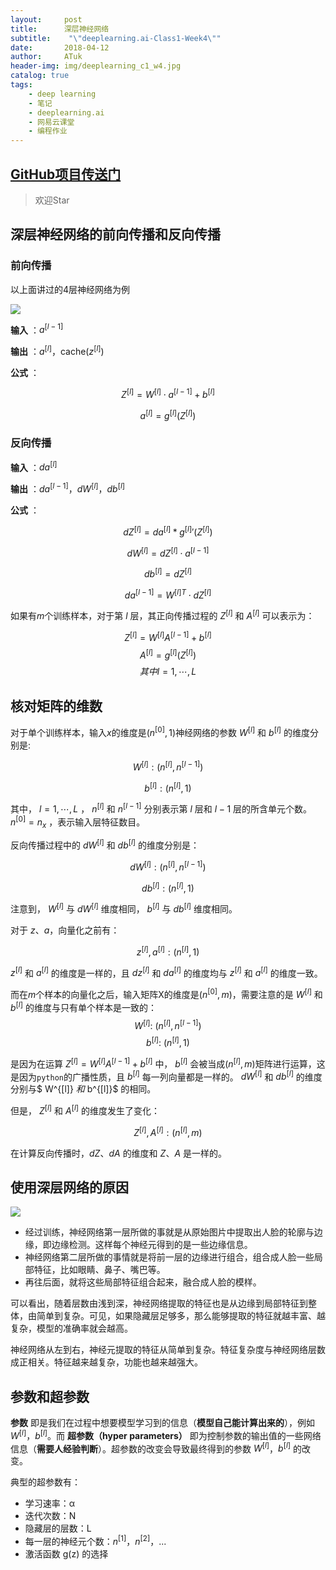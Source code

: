 ```yaml
---
layout:     post
title:      深层神经网络
subtitle:    "\"deeplearning.ai-Class1-Week4\""
date:       2018-04-12
author:     ATuk
header-img: img/deeplearning_c1_w4.jpg
catalog: true
tags:
    - deep learning
    - 笔记
    - deeplearning.ai
    - 网易云课堂
    - 编程作业
---
```


## [GitHub项目传送门](https://github.com/AlbertHG/Coursera-Deep-Learning-deeplearning.ai)

> 欢迎Star

## 深层神经网络的前向传播和反向传播

### 前向传播

以上面讲过的4层神经网络为例

![](https://raw.githubusercontent.com/AlbertHG/Coursera-Deep-Learning-deeplearning.ai/master/01-Neural%20Networks%20and%20Deep%20Learning/week4/md_images/02.jpg)

**输入** ：$a^{[l-1]}$

**输出** ：$a^{[l]}$，cache($z^{[l]}$)

**公式** ：

$$Z^{[l]}=W^{[l]}\cdot a^{[l-1]}+b^{[l]}$$

$$a^{[l]}=g^{[l]}(Z^{[l]})$$

### 反向传播

**输入** ：$da^{[l]}$

**输出** ：$da^{[l-1]}$，$dW^{[l]}$，$db^{[l]}$

**公式** ：

$$dZ^{[l]}=da^{[l]} * g^{[l]}{'}(Z^{[l]})$$

$$dW^{[l]}=dZ^{[l]}\cdot a^{[l-1]}$$

$$db^{[l]}=dZ^{[l]}$$

$$da^{[l-1]}=W^{[l]T}\cdot dZ^{[l]}$$

如果有$m$个训练样本，对于第 $l$ 层，其正向传播过程的 $Z^{[l]}$ 和 $A^{[l]}$ 可以表示为：

$$Z^{[l]}=W^{[l]}A^{[l-1]}+b^{[l]}$$
$$A^{[l]}=g^{[l]}(Z^{[l]}) $$
$$其中 l=1,\cdots,L $$

## 核对矩阵的维数
对于单个训练样本，输入$x$的维度是$(n^{[0]},1)$神经网络的参数 $W^{[l]}$ 和 $b^{[l]}$ 的维度分别是:

$$W^{[l]}: (n^{[l]}, n^{[l-1]})$$

$$b^{[l]}: (n^{[l]}, 1)$$

其中， $l=1,\cdots,L$ ， $n^{[l]}$ 和 $n^{[l-1]}$ 分别表示第 $l$ 层和 $l-1$ 层的所含单元个数。 $n^{[0]}=n_x$ ，表示输入层特征数目。

反向传播过程中的 $dW^{[l]}$ 和 $db^{[l]}$ 的维度分别是：

$$dW^{[l]}: (n^{[l]}, n^{[l-1]})$$

$$db^{[l]}: (n^{[l]}, 1)$$

注意到， $W^{[l]}$ 与 $dW^{[l]}$ 维度相同， $b^{[l]}$ 与 $db^{[l]}$ 维度相同。

对于 $z$、$a$，向量化之前有：

$$z^{[l]}, a^{[l]}: (n^{[l]}, 1)$$

$z^{[l]}$ 和 $a^{[l]}$ 的维度是一样的，且 $dz^{[l]}$ 和 $da^{[l]}$ 的维度均与 $z^{[l]}$ 和 $a^{[l]}$ 的维度一致。

而在$m$个样本的向量化之后，输入矩阵X的维度是$(n^{[0]},m)$，需要注意的是 $W^{[l]}$ 和 $b^{[l]}$ 的维度与只有单个样本是一致的：
$$W^{[l]}:\ (n^{[l]},n^{[l-1]}) $$
$$b^{[l]}:\ (n^{[l]},1)$$

是因为在运算 $Z^{[l]}=W^{[l]}A^{[l-1]}+b^{[l]}$ 中， $b^{[l]}$ 会被当成$(n^{[l]},m)$矩阵进行运算，这是因为`python`的广播性质，且 $b^{[l]}$ 每一列向量都是一样的。 $dW^{[l]}$ 和 $db^{[l]}$ 的维度分别与$ W^{[l]} $和$ b^{[l]}$ 的相同。

但是， $Z^{[l]}$ 和 $A^{[l]}$ 的维度发生了变化：

$$Z^{[l]}, A^{[l]}: (n^{[l]}, m)$$

在计算反向传播时，$dZ$、$dA$ 的维度和 $Z$、$A$ 是一样的。

## 使用深层网络的原因

![](https://raw.githubusercontent.com/AlbertHG/Coursera-Deep-Learning-deeplearning.ai/master/01-Neural%20Networks%20and%20Deep%20Learning/week4/md_images/03.jpg)

- 经过训练，神经网络第一层所做的事就是从原始图片中提取出人脸的轮廓与边缘，即边缘检测。这样每个神经元得到的是一些边缘信息。
- 神经网络第二层所做的事情就是将前一层的边缘进行组合，组合成人脸一些局部特征，比如眼睛、鼻子、嘴巴等。
- 再往后面，就将这些局部特征组合起来，融合成人脸的模样。

可以看出，随着层数由浅到深，神经网络提取的特征也是从边缘到局部特征到整体，由简单到复杂。可见，如果隐藏层足够多，那么能够提取的特征就越丰富、越复杂，模型的准确率就会越高。

神经网络从左到右，神经元提取的特征从简单到复杂。特征复杂度与神经网络层数成正相关。特征越来越复杂，功能也越来越强大。

## 参数和超参数

**参数** 即是我们在过程中想要模型学习到的信息（**模型自己能计算出来的**），例如 $W^{[l]}$，$b^{[l]}$。而 **超参数（hyper parameters）** 即为控制参数的输出值的一些网络信息（**需要人经验判断**）。超参数的改变会导致最终得到的参数 $W^{[l]}$，$b^{[l]}$ 的改变。

典型的超参数有：

* 学习速率：α
* 迭代次数：N
* 隐藏层的层数：L
* 每一层的神经元个数：$n^{[1]}$，$n^{[2]}$，...
* 激活函数 g(z) 的选择
